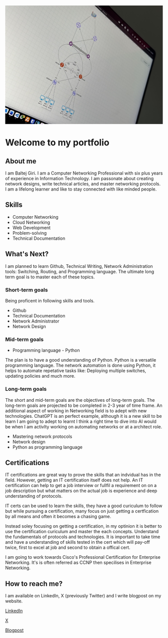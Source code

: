 ![Cisco Switch Image](network_design.jpg)

# Welcome to my portfolio

## About me
<p>
I am Baltej Giri. I am a Computer Networking Professional with six plus years of experience in Information Technology. I am passonate about creating network designs, write technical articles, and master networking protocols. I am a lifelong learner and like to stay connected with like minded people.
</p>

## Skills
- Computer Networking
- Cloud Networking
- Web Development
- Problem-solving
- Technical Documentation

## What's Next?
<p>
I am planned to learn Github, Technical Writing, Network Administration tools: Switching, Routing, and Programming language. The ultimate long term goal is to master each of these topics.
</p>

### Short-term goals
Being proficent in following skills and tools.
- Github
- Technical Documentation
- Network Administrator
- Network Design

### Mid-term goals
- Programming language - Python

The plan is to have a good understanding of Python. Python is a versatile programming language. The network automation is done using Python, it helps to automate repetative tasks like: Deploying multiple switches, updating policies and much more.

### Long-term goals
The short and mid-term goals are the objectives of long-term goals. The long-term goals are projected to be completed in 2-3 year of time frame. An additional aspect of working in Networking field is to adept with new technologies. ChatGPT is an perfect example, although it is a new skill to be learn I am going to adept to learnt I think a right time to dive into AI would be when I am activlty working on automating networks or at a architect role.

- Mastering network protocols
- Network design
- Python as programming language
</p>

## Certifications
IT certifications are great way to prove the skills that an indvidual has in the field. However, getting an IT certification itself does not help. An IT certification can help to get a job interview or fullfil a requirement on on a job description but what matters on the actual job is experience and deep understanding of protocols.</br>

IT certs can be used to learn the skills, they have a good curiculum to follow but while pursuing a certification, many focus on just getting a certfication by all means and often it becomes a chasing game.</br>

Instead soley focusing on getting a certification, in my optinion it is better to use the certification curiculum and master the each concepts. Understand the fundamentals of protocols and technologies. It is important to take time and have a understanding of skills tested in the cert which will pay-off twice, first to excel at job and second to obtain a offical cert.</br>

I am going to work towards Cisco's Professional Certification for Enterprise Networking. It's is often referred as CCNP then specilises in Enterprise Networking.

## How to reach me?
I am available on LinkedIn, X (previously Twitter) and I write blogpost on my website.

[LinkedIn](https://www.linkedin.com/in/baltej-giri)

[X](https://x.com/giribaltej)

[Blogpost](https://baltejgiri.github.io)
<!---
baltejgiri/baltejgiri is a ✨ special ✨ repository because its `README.md` (this file) appears on your GitHub pro.file.
You can click the Preview link to take a look at your changes.
--->
